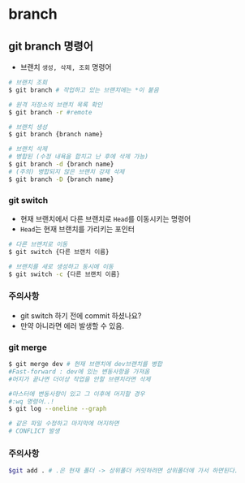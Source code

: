 # branch

## git branch 명령어

- 브랜치 `생성, 삭제, 조회` 명령어

```bash
# 브랜치 조회
$ git branch # 작업하고 있는 브랜치에는 *이 붙음

# 원격 저장소의 브랜치 목록 확인
$ git branch -r #remote

# 브랜치 생성
$ git branch {branch name}

# 브랜치 삭제
# 병합된 (수정 내욕을 합치고 난 후에 삭제 가능)
$ git branch -d {branch name}
# (주의) 병합되지 않은 브랜치 강제 삭제
$ git branch -D {branch name}
```



### git switch

- 현재 브랜치에서 다른 브랜치로 `Head`를 이동시키는 명령어
- `Head`는 현재 브랜치를 가리키는 포인터

```bash
# 다른 브랜치로 이동
$ git switch {다른 브랜치 이름}

# 브랜치를 새로 생성하고 동시에 이동 
$ git switch -c {다른 브랜치 이름}
```



### 주의사항

- git switch 하기 전에 commit 하셨나요?
- 만약 아니라면 에러 발생할 수 있음.



### git merge

```bash
$ git merge dev # 현재 브랜치에 dev브랜치를 병합
#Fast-forward : dev에 있는 변동사항을 가져옴
#머지가 끝나면 더이상 작업을 안할 브랜치라면 삭제

#마스터에 변동사항이 있고 그 이후에 머지할 경우
#:wq 명령어..!
$ git log --oneline --graph

# 같은 파일 수정하고 마지막에 머지하면
# CONFLICT 발생
```



### 주의사항

```bash
$git add . # .은 현재 폴더 -> 상위폴더 커밋하려면 상위폴더에 가서 하면된다.
```























